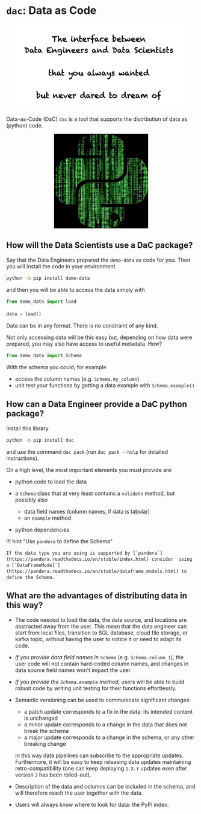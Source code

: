 # `dac`: Data as Code

<div align="center">
  <img src="img/motto.png" alt="drawing" width="450"/>
</div>

Data-as-Code (DaC) `dac` is a tool that supports the distribution of data as (python) code.

<div align="center">
  <img src="img/logo.jpg" alt="drawing" width="250"/>
</div>

## How will the Data Scientists use a DaC package?

Say that the Data Engineers prepared the `demo-data` as code for you. Then you will install the code in your environment
```sh
python -m pip install demo-data
```
and then you will be able to access the data simply with
```python
from demo_data import load

data = load()
```

Data can be in any format. There is no constraint of any kind.

Not only accessing data will be this easy but, depending on how data were prepared, you may also have access to useful metadata. How?
```python
from demo_data import Schema
```

With the schema you could, for example

* access the column names (e.g. `Schema.my_column`)
* unit test your functions by getting a data example with `Schema.example()`

## How can a Data Engineer provide a DaC python package?

Install this library
```sh
python -m pip install dac
```
and use the command `dac pack` (run `dac pack --help` for detailed instructions).

On a high level, the most important elements you must provide are:

* python code to load the data
* a `Schema` class that at very least contains a `validate` method, but possibly also

    - data field names (column names, if data is tabular)
    - an `example` method

* python dependencies

!!! hint "Use `pandera` to define the Schema"

    If the data type you are using is supported by [`pandera`](https://pandera.readthedocs.io/en/stable/index.html) consider  using a [`DataFrameModel`](https://pandera.readthedocs.io/en/stable/dataframe_models.html) to define the Schema.


## What are the advantages of distributing data in this way?

* The code needed to load the data, the data source, and locations are abstracted away from the user.
  This mean that the data engineer can start from local files, transition to SQL database, cloud file storage, or kafka topic, without having the user to notice it or need to adapt its code.

* *If you provide data field names in `Schema`* (e.g. `Schema.column_1`), the user code will not contain hard-coded column names, and changes in data source field names won't impact the user.

* *If you provide the `Schema.example` method*, users will be able to build robust code by writing unit testing for their functions effortlessly.

* Semantic versioning can be used to communicate significant changes:

  * a patch update corresponds to a fix in the data: its intended content is unchanged
  * a minor update corresponds to a change in the data that does not break the schema
  * a major update corresponds to a change in the schema, or any other breaking change

  In this way data pipelines can subscribe to the appropriate updates. Furthermore, it will be easy to keep releasing data updates maintaining retro-compatibility (one can keep deploying `1.X.Y` updates even after version `2` has been rolled-out).

* Description of the data and columns can be included in the schema, and will therefore reach the user together with the data.

* Users will always know where to look for data: the PyPi index.
